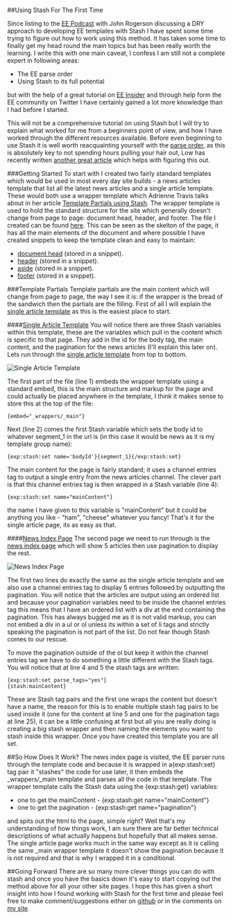 ##Using Stash For The First Time

Since listing to the [EE Podcast](http://ee-podcast.com/episodes/dry-techniques-with-ee) with John Rogerson discussing a DRY approach to developing EE templates with Stash I have spent some time trying to figure out how to work using this method. It has taken some time to finally get my head round the main topics but has been really worth the learning. I write this with one main caveat, I confess I am still not a complete expert in following areas:

* The EE parse order
* Using Stash to its full potential

but with the help of a great tutorial on [EE Insider](http://eeinsider.com/articles/template-partials-using-stash/) and through help form the EE community on Twitter I have certainly gained a lot more knowledge than I had before I started.

This will not be a comprehensive tutorial on using Stash but I will try to explain what worked for me from a beginners point of view, and how I have worked through the different resources available. Before even beginning to use Stash it is well worth reacquainting yourself with the [parse order](http://loweblog.com/downloads/ee-parse-order.pdf), as this is absolutely key to not spending hours pulling your hair out, Low has recently written [another great article](http://gotolow.com/blog/parse-order-and-low-variables) which helps with figuring this out.

###Getting Started
To start with I created two fairly standard templates which would be used in most every day site builds - a news articles template that list all the latest news articles and a single article template. These would both use a wrapper template which Adrienne Travis talks about in her article [Template Partials using Stash](http://eeinsider.com/articles/template-partials-using-stash). The wrapper template is used to hold the standard structure for the site which generally doesn't change from page to page: document head, header, and footer. The file I created can be found [here](https://github.com/expressionengine/stash-example/blob/master/_wrappers.group/_main.html). This can be seen as the skelton of the page, it has all the main elements of the document and where possible I have created snippets to keep the template clean and easy to maintain:

* [document head](https://github.com/expressionengine/stash-example/blob/master/snippets/sn_document_head.html)  (stored in a snippet).
* [header](https://github.com/expressionengine/stash-example/blob/master/snippets/sn_header.html) (stored in a snippet).
* [aside](https://github.com/expressionengine/stash-example/blob/master/snippets/sn_aside.html) (stored in a snippet).
* [footer](https://github.com/expressionengine/stash-example/blob/master/snippets/sn_footer.html) (stored in a snippet).

###Template Partials
Template partials are the main content which will change from page to page, the way I see it is: if the wrapper is the bread of the sandwich then the partials are the filling. First of all I will explain the [single article template](https://github.com/expressionengine/stash-example/blob/master/news.group/article.html) as this is the easiest place to start.
 
####[Single Article Template](https://github.com/expressionengine/stash-example/blob/master/news.group/article.html)
You will notice there are three Stash variables within this template, these are the variables which pull in the content which is specific to that page. They add in the id for the body tag, the main content, and the pagination for the news articles (I'll explain this later on).  Lets run through the [single article template](https://github.com/expressionengine/stash-example/blob/master/news.group/article.html) from top to bottom.

![Single Article Template](http://images.garethredfern.com/html/articles/stash-example-article.jpg)

The first part of the file (line 1) embeds the wrapper template using a standard embed, this is the main structure and markup for the page and could actually be placed anywhere in the template, I think it makes sense to store this at the top of the file:

	{embed="_wrappers/_main"}

Next (line 2) comes the first Stash variable which sets the body id to whatever segment_1 in the url is (in this case it would be news as it is my template group name):

	{exp:stash:set name='bodyId'}{segment_1}{/exp:stash:set}
	
The main content for the page is fairly standard; it uses a channel entries tag to output a single entry from the news articles channel. The clever part is that this channel entries tag is then wrapped in a Stash variable (line 4):

	{exp:stash:set name="mainContent"}

the name I have given to this variable is "mainContent" but it could be anything you like - "ham", "cheese" whatever you fancy!
That's it for the single article page, its as easy as that.

####[News Index Page](https://github.com/expressionengine/stash-example/blob/master/news.group/index.html)
The second page we need to run through is the [news index page](https://github.com/expressionengine/stash-example/blob/master/news.group/index.html) which will show 5 articles then use pagination to display the rest.

![News Index Page](http://images.garethredfern.com/html/articles/stash-example-news-index.jpg)

The first two lines do exactly the same as the single article template and we also use a channel entries tag to display 5 entries followed by outputting the pagination. You will notice that the articles are output using an ordered list and because your pagination variables need to be inside the channel entries tag this means that I have an ordered list with a div at the end containing the pagination. This has always bugged me as it is not valid markup, you can not embed a div in a ul or ol unless its within a set of li tags and strictly speaking the pagination is not part of the list. Do not fear though Stash comes to our rescue.

To move the pagination outside of the ol but keep it within the channel entries tag we have to do something a little different with the Stash tags. You will notice that at line 4 and 5 the stash tags are written:

	{exp:stash:set parse_tags="yes"}
	{stash:mainContent}

These are Stash tag pairs and the first one wraps the content but doesn't have a name, the reason for this is to enable multiple stash tag pairs to be used inside it (one for the content at line 5 and one for the pagination tags at line 25), it can be a little confusing at first but all you are really doing is creating a big stash wrapper and then naming the elements you want to stash inside this wrapper. Once you have created this template you are all set.

##So How Does It Work?
The news index page is visited, the EE parser runs through the template code and because it is wrapped in a{exp:stash:set} tag pair it "stashes" the code for use later, it then embeds the _wrappers/_main template and parses all the code in that template. The wrapper template calls the Stash data using the {exp:stash:get} variables:

 * one to get the mainContent - {exp:stash:get name="mainContent"}
 * one to get the pagination - {exp:stash:get name="pagination"}

  and spits out the html to the page, simple right? Well that's my understanding of how things work, I am sure there are far better technical descriptions of what actually happens but hopefully that all makes sense. The single article page works much in the same way except as it is calling the same _main wrapper template it doesn't show the pagination because it is not required and that is why I wrapped it in a conditional.
  
##Going Forward
There are so many more clever things you can do with stash and once you have the basics down it's easy to start copying out the method above for all your other site pages. I hope this has given a short insight into how I found working with Stash for the first time and please feel free to make comment/suggestions either on [github](https://github.com/expressionengine/stash-example) or in the comments on [my site](). 

